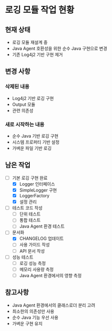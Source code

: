 # 로깅 모듈 작업 현황

## 현재 상태
- 로깅 모듈 재설계 중
- Java Agent 호환성을 위한 순수 Java 구현으로 변경
- 기존 Log4j2 기반 구현 제거

## 변경 사항
### 삭제된 내용
- Log4j2 기반 로깅 구현
- Output 모듈
- 관련 의존성

### 새로 시작하는 내용
- 순수 Java 기반 로깅 구현
- 시스템 프로퍼티 기반 설정
- 가벼운 파일 기반 로깅

## 남은 작업
- [ ] 기본 로깅 구현 완료
  - [x] Logger 인터페이스
  - [x] SimpleLogger 구현
  - [x] LoggerFactory
  - [x] 설정 관리
- [ ] 테스트 코드 작성
  - [ ] 단위 테스트
  - [ ] 통합 테스트
  - [ ] Java Agent 환경 테스트
- [ ] 문서화
  - [x] CHANGELOG 업데이트
  - [ ] 사용 가이드 작성
  - [ ] API 문서 작성
- [ ] 성능 테스트
  - [ ] 로깅 성능 측정
  - [ ] 메모리 사용량 측정
  - [ ] Java Agent 환경에서의 영향 측정

## 참고사항
- Java Agent 환경에서의 클래스로더 분리 고려
- 최소한의 의존성만 사용
- 순수 Java 기능 우선 사용
- 가벼운 구현 유지 